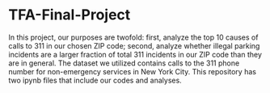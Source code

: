 # TFA-Final-Project
In this project, our purposes are twofold: first, analyze the top 10 causes of calls to 311 in our chosen ZIP code; second, analyze whether illegal parking incidents are a larger fraction of total 311 incidents in our ZIP code than they are in general. The dataset we utilized contains calls to the 311 phone number for non-emergency services in New York City. This repository has two ipynb files that include our codes and analyses.